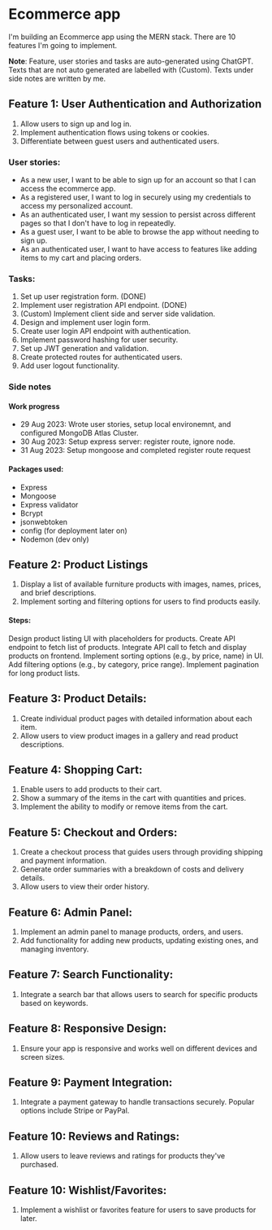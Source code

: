 # Ecommerce app

I'm building an Ecommerce app using the MERN stack. There are 10 features I'm going to implement.

**Note**: Feature, user stories and tasks are auto-generated using ChatGPT. Texts that are not auto generated are labelled with (Custom). Texts under side notes are written by me.

## Feature 1: User Authentication and Authorization
1. Allow users to sign up and log in.
1. Implement authentication flows using tokens or cookies.
1. Differentiate between guest users and authenticated users.

### User stories:
- As a new user, I want to be able to sign up for an account so that I can access the ecommerce app.
- As a registered user, I want to log in securely using my credentials to access my personalized account.
- As an authenticated user, I want my session to persist across different pages so that I don't have to log in repeatedly.
- As a guest user, I want to be able to browse the app without needing to sign up.
- As an authenticated user, I want to have access to features like adding items to my cart and placing orders.

### Tasks:
1. Set up user registration form. (DONE)
1. Implement user registration API endpoint. (DONE)
1. (Custom) Implement client side and server side validation.
1. Design and implement user login form.
1. Create user login API endpoint with authentication.
1. Implement password hashing for user security.
1. Set up JWT generation and validation.
1. Create protected routes for authenticated users.
1. Add user logout functionality.

### Side notes

#### Work progress
- 29 Aug 2023: Wrote user stories, setup local environemnt, and configured MongoDB Atlas Cluster. 
- 30 Aug 2023: Setup express server: register route, ignore node.
- 31 Aug 2023: Setup mongoose and completed register route request

#### Packages used:
- Express
- Mongoose
- Express validator
- Bcrypt
- jsonwebtoken
- config (for deployment later on)
- Nodemon (dev only)

## Feature 2: Product Listings
1. Display a list of available furniture products with images, names, prices, and brief descriptions.
1. Implement sorting and filtering options for users to find products easily.

#### Steps:
Design product listing UI with placeholders for products.
Create API endpoint to fetch list of products.
Integrate API call to fetch and display products on frontend.
Implement sorting options (e.g., by price, name) in UI.
Add filtering options (e.g., by category, price range).
Implement pagination for long product lists.

## Feature 3: Product Details:

1. Create individual product pages with detailed information about each item.
1. Allow users to view product images in a gallery and read product descriptions.

## Feature 4: Shopping Cart:

1. Enable users to add products to their cart.
1. Show a summary of the items in the cart with quantities and prices.
1. Implement the ability to modify or remove items from the cart.

## Feature 5: Checkout and Orders:

1. Create a checkout process that guides users through providing shipping and payment information.
1. Generate order summaries with a breakdown of costs and delivery details.
1. Allow users to view their order history.

## Feature 6: Admin Panel:

1. Implement an admin panel to manage products, orders, and users.
1. Add functionality for adding new products, updating existing ones, and managing inventory.

## Feature 7: Search Functionality:

1. Integrate a search bar that allows users to search for specific products based on keywords.

## Feature 8: Responsive Design:

1. Ensure your app is responsive and works well on different devices and screen sizes.

## Feature 9: Payment Integration:

1. Integrate a payment gateway to handle transactions securely. Popular options include Stripe or PayPal.

## Feature 10: Reviews and Ratings:

1. Allow users to leave reviews and ratings for products they've purchased.

## Feature 10: Wishlist/Favorites:

1. Implement a wishlist or favorites feature for users to save products for later.
